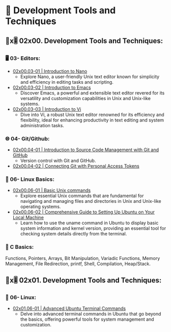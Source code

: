 # 📘 Development Tools and Techniques

## 📘x🎚 02x00. Development Tools and Techniques:

### 🖥️ 03- Editors:
- [02x00.03-01 | Introduction to Nano](https://blog.alouatiq.com/2023/06/introduction-to-nano.html)
  - Explore Nano, a user-friendly Unix text editor known for simplicity and efficiency in editing tasks and scripting.
- [02x00.03-02 | Introduction to Emacs](https://blog.alouatiq.com/2024/05/introduction-to-emacs.html)
  - Discover Emacs, a powerful and extensible text editor revered for its versatility and customization capabilities in Unix and Unix-like systems.
- [02x00.03-03 | Introduction to Vi](https://blog.alouatiq.com/2024/05/introduction-to-vi.html)
  - Dive into Vi, a robust Unix text editor renowned for its efficiency and flexibility, ideal for enhancing productivity in text editing and system administration tasks.

### 🌐 04- Git/Github:
- [02x00.04-01 | Introduction to Source Code Management with Git and GitHub](https://blog.alouatiq.com/2024/05/introduction-to-source-code-management.html)
  - Version control with Git and GitHub.
- [02x00.04-02 | Connecting Git with Personal Access Tokens](https://blog.alouatiq.com/2022/06/connecting-git-with-personal-access.html)

### 🐧 06- Linux Basics:
- [02x00.06-01 | Basic Unix commands](https://blog.alouatiq.com/2024/04/basic-unix-commands.html)
  - Explore essential Unix commands that are fundamental for navigating and managing files and directories in Unix and Unix-like operating systems.
- [02x00.06-02 | Comprehensive Guide to Setting Up Ubuntu on Your Local Machine](https://blog.alouatiq.com/2024/06/comprehensive-guide-to-setting-up.html)
  - Learn how to use the uname command in Ubuntu to display basic system information and kernel version, providing an essential tool for checking system details directly from the terminal.

### 🔧 C Basics:
Functions, Pointers, Arrays, Bit Manipulation, Variadic Functions, Memory Management, File Redirection, printf, Shell, Compilation, Heap/Stack.
 
## 📘x🎚 02x01. Development Tools and Techniques:
### 🐧 06- Linux:
- [02x01.06-01 | Advanced Ubuntu Terminal Commands](https://blog.alouatiq.com/2022/06/advanced-ubuntu-terminal-commands.html)
  - Delve into advanced terminal commands in Ubuntu that go beyond the basics, offering powerful tools for system management and customization.
